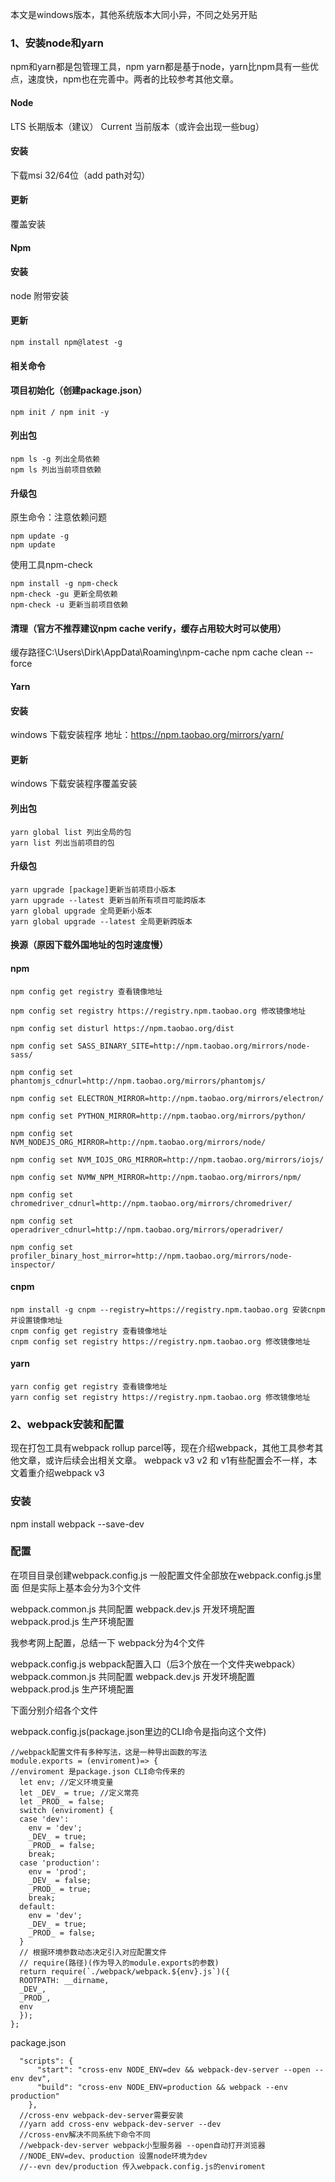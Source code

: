 本文是windows版本，其他系统版本大同小异，不同之处另开贴
### 1、安装node和yarn ###
npm和yarn都是包管理工具，npm yarn都是基于node，yarn比npm具有一些优点，速度快，npm也在完善中。两者的比较参考其他文章。
#### Node ####
LTS 长期版本（建议） Current 当前版本（或许会出现一些bug）
#### 安装  ####
下载msi 32/64位（add path对勾）
#### 更新 ####
覆盖安装
#### Npm ####
#### 安装 ####
node 附带安装
#### 更新 ####
    npm install npm@latest -g
#### 相关命令 ####

#### 项目初始化（创建package.json） ####
    npm init / npm init -y
#### 列出包 ####
    npm ls -g 列出全局依赖
    npm ls 列出当前项目依赖
#### 升级包 ####
原生命令：注意依赖问题

    npm update -g
    npm update

使用工具npm-check

    npm install -g npm-check
    npm-check -gu 更新全局依赖
    npm-check -u 更新当前项目依赖

#### 清理（官方不推荐建议npm cache verify，缓存占用较大时可以使用） ####
缓存路径C:\Users\Dirk\AppData\Roaming\npm-cache
npm cache clean --force
#### Yarn ####
#### 安装 ####
windows 下载安装程序
地址：https://npm.taobao.org/mirrors/yarn/
#### 更新 ####
windows 下载安装程序覆盖安装
#### 列出包 ####
    yarn global list 列出全局的包
    yarn list 列出当前项目的包
#### 升级包 ####
    yarn upgrade [package]更新当前项目小版本
    yarn upgrade --latest 更新当前所有项目可能跨版本
    yarn global upgrade 全局更新小版本
    yarn global upgrade --latest 全局更新跨版本
#### 换源（原因下载外国地址的包时速度慢） ####
#### npm ####
    npm config get registry 查看镜像地址

    npm config set registry https://registry.npm.taobao.org 修改镜像地址

    npm config set disturl https://npm.taobao.org/dist

    npm config set SASS_BINARY_SITE=http://npm.taobao.org/mirrors/node-sass/

    npm config set phantomjs_cdnurl=http://npm.taobao.org/mirrors/phantomjs/

    npm config set ELECTRON_MIRROR=http://npm.taobao.org/mirrors/electron/

    npm config set PYTHON_MIRROR=http://npm.taobao.org/mirrors/python/

    npm config set NVM_NODEJS_ORG_MIRROR=http://npm.taobao.org/mirrors/node/

    npm config set NVM_IOJS_ORG_MIRROR=http://npm.taobao.org/mirrors/iojs/

    npm config set NVMW_NPM_MIRROR=http://npm.taobao.org/mirrors/npm/

    npm config set chromedriver_cdnurl=http://npm.taobao.org/mirrors/chromedriver/

    npm config set operadriver_cdnurl=http://npm.taobao.org/mirrors/operadriver/

    npm config set profiler_binary_host_mirror=http://npm.taobao.org/mirrors/node-inspector/
#### cnpm ####
    npm install -g cnpm --registry=https://registry.npm.taobao.org 安装cnpm并设置镜像地址
    cnpm config get registry 查看镜像地址
    cnpm config set registry https://registry.npm.taobao.org 修改镜像地址
#### yarn ####
    yarn config get registry 查看镜像地址
    yarn config set registry https://registry.npm.taobao.org 修改镜像地址
### 2、webpack安装和配置 ###
现在打包工具有webpack rollup parcel等，现在介绍webpack，其他工具参考其他文章，或许后续会出相关文章。
webpack v3 v2 和 v1有些配置会不一样，本文着重介绍webpack v3
### 安装 ###
  npm install webpack --save-dev
### 配置 ###
在项目目录创建webpack.config.js
一般配置文件全部放在webpack.config.js里面
但是实际上基本会分为3个文件

  webpack.common.js 共同配置
  webpack.dev.js  开发环境配置
  webpack.prod.js 生产环境配置

我参考网上配置，总结一下
webpack分为4个文件

  webpack.config.js webpack配置入口（后3个放在一个文件夹webpack）
  webpack.common.js 共同配置
  webpack.dev.js  开发环境配置
  webpack.prod.js 生产环境配置

下面分别介绍各个文件

webpack.config.js(package.json里边的CLI命令是指向这个文件)

    //webpack配置文件有多种写法，这是一种导出函数的写法
    module.exports = (enviroment)=> {
    //enviroment 是package.json CLI命令传来的
      let env; //定义环境变量
      let _DEV_ = true; //定义常亮
      let _PROD_ = false;
      switch (enviroment) {
      case 'dev':
        env = 'dev';
        _DEV_ = true;
        _PROD_ = false;
        break;
      case 'production':
        env = 'prod';
        _DEV_ = false;
        _PROD_ = true;
        break;
      default:
        env = 'dev';
        _DEV_ = true;
        _PROD_ = false;
      }
      // 根据环境参数动态决定引入对应配置文件
      // require(路径)(作为导入的module.exports的参数)
      return require(`./webpack/webpack.${env}.js`)({
      ROOTPATH: __dirname,
      _DEV_,
      _PROD_,
      env
      });
    };
package.json

      "scripts": {
          "start": "cross-env NODE_ENV=dev && webpack-dev-server --open --env dev",
          "build": "cross-env NODE_ENV=production && webpack --env production"
        },
      //cross-env webpack-dev-server需要安装
      //yarn add cross-env webpack-dev-server --dev
      //cross-env解决不同系统下命令不同
      //webpack-dev-server webpack小型服务器 --open自动打开浏览器
      //NODE_ENV=dev、production 设置node环境为dev
      //--evn dev/production 传入webpack.config.js的enviroment
